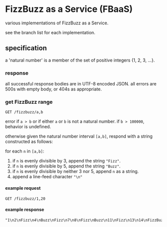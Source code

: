 # FizzBuzz as a Service (FBaaS)

various implementations of FizzBuzz as a Service.

see the branch list for each implementation.

## specification

a 'natural number' is a member of the set of positive integers {1, 2, 3, …}.

### response

all successful response bodies are in UTF-8 encoded JSON. all errors are
500s with empty body, or 404s as appropriate.

### get FizzBuzz range

```` GET /fizzbuzz/a,b ````

error if ````a > b```` or if either ````a```` or ````b```` is not a natural
number. if ````b > 100000````, behavior is undefined.

otherwise given the natural number interval ````[a,b]````, respond with a
string constructed as follows:

for each ````n```` in ````[a,b]````:

1. if ````n```` is evenly divisible by 3, append the string ````"Fizz"````.
2. if ````n```` is evenly divisible by 5, append the string ````"Buzz"````.
3. if ````n```` is evenly divisible by neither 3 nor 5, append ````n```` as a string.
4. append a line-feed character ````"\n"````

#### example request

```` GET /fizzbuzz/1,20 ````

#### example response

    "1\n2\nFizz\n4\nBuzz\nFizz\n7\n8\nFizz\nBuzz\n11\nFizz\n13\n14\nFizzBuzz\n16\n17\nFizz\n19\nBuzz\n"

